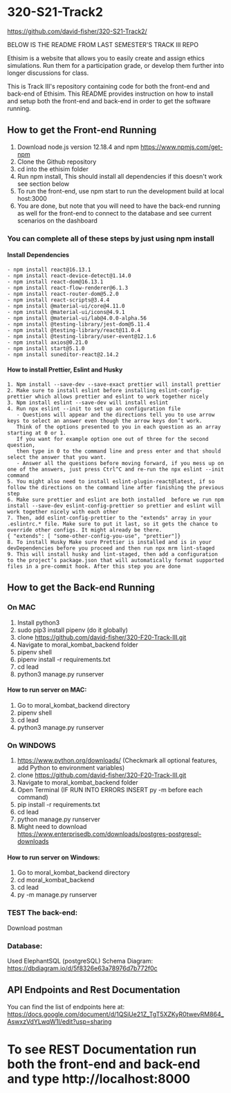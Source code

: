 # 320-S21-Track2
https://github.com/david-fisher/320-S21-Track2/

BELOW IS THE README FROM LAST SEMESTER'S TRACK III REPO 

Ethisim is a website that allows you to easily create and assign ethics
simulations. Run them for a participation grade, or
develop them further into longer discussions for class.

This is Track III's repository containing code for both the front-end and back-end of Ethisim. This README provides instruction on how to install and setup both the front-end and back-end in order to get the software running.

## How to get the Front-end Running
1. Download node.js version 12.18.4 and npm https://www.npmjs.com/get-npm
2. Clone the Github repository
3. cd into the ethisim folder
4. Run npm install, This should install all dependencies if this doesn't work see section below
5. To run the front-end, use npm start to run the development build at local host:3000
6. You are done, but note that you will need to have the back-end running as well for the front-end to connect to the database and see current scenarios on the dashboard

### You can complete all of these steps by just using npm install
#### Install Dependencies
    - npm install react@16.13.1
    - npm install react-device-detect@1.14.0
    - npm install react-dom@16.13.1
    - npm install react-flow-renderer@6.1.3
    - npm install react-router-dom@5.2.0
    - npm install react-scripts@3.4.4
    - npm install @material-ui/core@4.11.0
    - npm install @material-ui/icons@4.9.1
    - npm install @material-ui/lab@4.0.0-alpha.56
    - npm install @testing-library/jest-dom@5.11.4
    - npm install @testing-library/react@11.0.4
    - npm install @testing-library/user-event@12.1.6
    - npm install axios@0.21.0
    - npm install start@5.1.0
    - npm install suneditor-react@2.14.2

#### How to install Prettier, Eslint and Husky
    1. Npm install --save-dev --save-exact prettier will install prettier
    2. Make sure to install eslint before installing eslint-config-prettier which allows prettier and eslint to work together nicely
    3. Npm install eslint --save-dev will install eslint
    4. Run npx eslint --init to set up an configuration file
       - Questions will appear and the directions tell you to use arrow keys to select an answer even though the arrow keys don’t work.
       Think of the options presented to you in each question as an array starting at 0 or 1.
       If you want for example option one out of three for the second question,
       then type in 0 to the command line and press enter and that should select the answer that you want.
       - Answer all the questions before moving forward, if you mess up on one of the answers, just press Ctrl^C and re-run the npx eslint --init command
    5. You might also need to install eslint-plugin-react@latest, if so follow the directions on the command line after finishing the previous step
    6. Make sure prettier and eslint are both installed  before we run npm install --save-dev eslint-config-prettier so prettier and eslint will work together nicely with each other
    7. Then, add eslint-config-prettier to the "extends" array in your .eslintrc.* file. Make sure to put it last, so it gets the chance to override other configs. It might already be there.
    { "extends": [ "some-other-config-you-use", "prettier"]}
    8. To install Husky Make sure Prettier is installed and is in your devDependencies before you proceed and then run npx mrm lint-staged
    9. This will install husky and lint-staged, then add a configuration to the project’s package.json that will automatically format supported files in a pre-commit hook. After this step you are done


## How to get the Back-end Running
### On MAC
1. Install python3
2. sudo pip3 install pipenv (do it globally)
3. clone https://github.com/david-fisher/320-F20-Track-III.git
4. Navigate to moral_kombat_backend folder
5. pipenv shell
6. pipenv install -r requirements.txt
7. cd lead
8. python3 manage.py runserver


#### How to run server on MAC:
1. Go to moral_kombat_backend directory
2. pipenv shell
3. cd lead
4. python3 manage.py runserver

### On WINDOWS
1. https://www.python.org/downloads/ (Checkmark all optional features, add Python to environment variables)
2. clone https://github.com/david-fisher/320-F20-Track-III.git
3. Navigate to moral_kombat_backend folder
4. Open Terminal (IF RUN INTO ERRORS INSERT py -m before each command)
5. pip install -r requirements.txt
6. cd lead
7. python manage.py runserver
8. Might need to download https://www.enterprisedb.com/downloads/postgres-postgresql-downloads

#### How to run server on Windows:
1. Go to moral_kombat_backend directory
2. cd moral_kombat_backend
3. cd lead
4. py -m manage.py runserver

### TEST The back-end:
Download postman

### Database:
Used ElephantSQL (postgreSQL)
Schema Diagram: https://dbdiagram.io/d/5f8326e63a78976d7b772f0c


## API Endpoints and Rest Documentation
You can find the list of endpoints here at:
https://docs.google.com/document/d/1QSiUe21Z_TgT5XZKyR0twevRM864_AswxzVdYLwqW1I/edit?usp=sharing

To see REST Documentation run both the front-end and back-end and type http://localhost:8000
======
